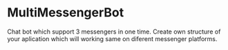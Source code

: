 # MultiMessengerBot
Chat bot which support 3 messengers in one time. Create own structure of your aplication which will working same on diferent messenger platforms. 
